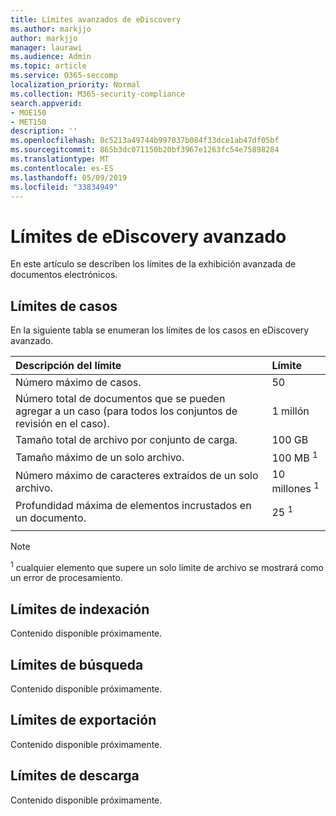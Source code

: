 ```yaml
---
title: Límites avanzados de eDiscovery
ms.author: markjjo
author: markjjo
manager: laurawi
ms.audience: Admin
ms.topic: article
ms.service: O365-seccomp
localization_priority: Normal
ms.collection: M365-security-compliance
search.appverid:
- MOE150
- MET150
description: ''
ms.openlocfilehash: 0c5213a49744b997037b084f33dce1ab47df05bf
ms.sourcegitcommit: 865b3dc071150b20bf3967e1263fc54e75898284
ms.translationtype: MT
ms.contentlocale: es-ES
ms.lasthandoff: 05/09/2019
ms.locfileid: "33834949"
---
```

# <a name="limits-in-advanced-ediscovery"></a>Límites de eDiscovery avanzado

En este artículo se describen los límites de la exhibición avanzada de documentos electrónicos.

## <a name="case-limits"></a>Límites de casos

En la siguiente tabla se enumeran los límites de los casos en eDiscovery avanzado.

|**Descripción del límite**|**Límite**|
  |:-----|:-----|
  |Número máximo de casos.  <br/> |50  <br/> |
  |Número total de documentos que se pueden agregar a un caso (para todos los conjuntos de revisión en el caso).  <br/> |1 millón  <br/> |
  |Tamaño total de archivo por conjunto de carga.  <br/> |100 GB  <br/> |
  |Tamaño máximo de un solo archivo.   <br/> |100 MB <sup>1</sup> <br/> |
  |Número máximo de caracteres extraídos de un solo archivo.  <br/> |10 millones <sup>1</sup> <br/> |
  |Profundidad máxima de elementos incrustados en un documento.  <br/> |25 <sup>1</sup> <br/> |
|||
 > [!NOTE]
> <sup>1</sup> cualquier elemento que supere un solo límite de archivo se mostrará como un error de procesamiento. 

## <a name="indexing-limits"></a>Límites de indexación

Contenido disponible próximamente.

## <a name="search-limits"></a>Límites de búsqueda

Contenido disponible próximamente.

## <a name="export-limits"></a>Límites de exportación

Contenido disponible próximamente.

## <a name="download-limits"></a>Límites de descarga

Contenido disponible próximamente.

